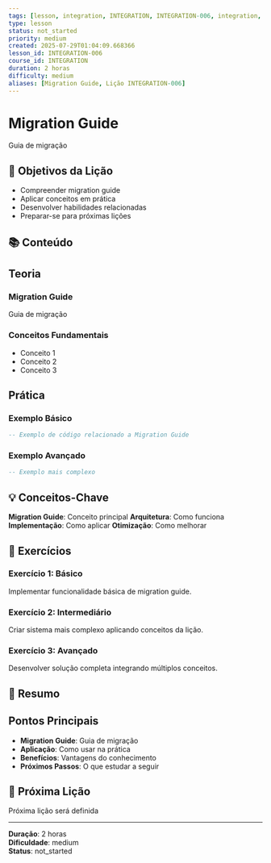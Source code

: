 ```yaml
---
tags: [lesson, integration, INTEGRATION, INTEGRATION-006, integration, lesson]
type: lesson
status: not_started
priority: medium
created: 2025-07-29T01:04:09.668366
lesson_id: INTEGRATION-006
course_id: INTEGRATION
duration: 2 horas
difficulty: medium
aliases: [Migration Guide, Lição INTEGRATION-006]
---
```


# Migration Guide

Guia de migração

## 🎯 Objetivos da Lição

- Compreender migration guide
- Aplicar conceitos em prática
- Desenvolver habilidades relacionadas
- Preparar-se para próximas lições

## 📚 Conteúdo


## Teoria

### Migration Guide
Guia de migração

### Conceitos Fundamentais
- Conceito 1
- Conceito 2
- Conceito 3

## Prática

### Exemplo Básico
```lua
-- Exemplo de código relacionado a Migration Guide
```

### Exemplo Avançado
```lua
-- Exemplo mais complexo
```


## 💡 Conceitos-Chave

**Migration Guide**: Conceito principal
**Arquitetura**: Como funciona
**Implementação**: Como aplicar
**Otimização**: Como melhorar

## 🧪 Exercícios


### Exercício 1: Básico
Implementar funcionalidade básica de migration guide.

### Exercício 2: Intermediário
Criar sistema mais complexo aplicando conceitos da lição.

### Exercício 3: Avançado
Desenvolver solução completa integrando múltiplos conceitos.


## 📝 Resumo


## Pontos Principais

- **Migration Guide**: Guia de migração
- **Aplicação**: Como usar na prática
- **Benefícios**: Vantagens do conhecimento
- **Próximos Passos**: O que estudar a seguir


## 🔗 Próxima Lição

Próxima lição será definida

---

**Duração**: 2 horas  
**Dificuldade**: medium  
**Status**: not_started
